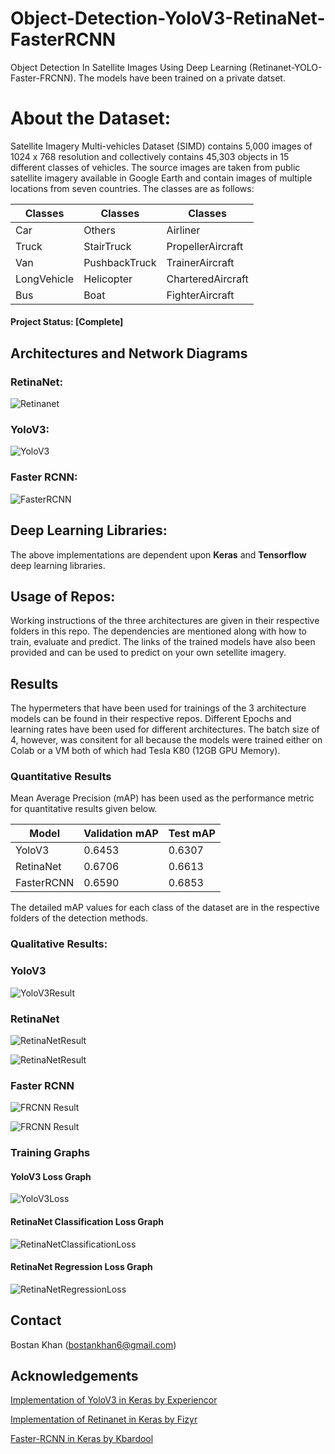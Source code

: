 # Object-Detection-YoloV3-RetinaNet-FasterRCNN
Object Detection In Satellite Images Using Deep Learning (Retinanet-YOLO-Faster-FRCNN). The models have been trained on a private datset.

# About the Dataset:
Satellite Imagery Multi-vehicles Dataset (SIMD) contains 5,000 images of 1024 x 768 resolution and collectively contains 45,303 objects in 15 different classes of vehicles. The source images are taken from public satellite imagery available in Google Earth and contain images of multiple locations from seven countries. The classes are as follows:

| Classes     | Classes       | Classes           |
|-------------|---------------|-------------------|
| Car         | Others        | Airliner          |
| Truck       | StairTruck    | PropellerAircraft |
| Van         | PushbackTruck | TrainerAircraft   |
| LongVehicle | Helicopter    | CharteredAircraft |
| Bus         | Boat          | FighterAircraft   |

#### Project Status: [Complete]

## Architectures and Network Diagrams

### RetinaNet:
![Retinanet](/Retinanet/images/The-network-architecture-of-RetinaNet-RetinaNet-uses-the-Feature-Pyramid-Network-FPN.png)

### YoloV3:
![YoloV3](/YoloV3%20SIMS/images/The-framework-of-YOLOv3-neural-network-for-ship-detection.jpg)

### Faster RCNN:
![FasterRCNN](/Faster%20RCNN/images/Faster%20RCNN.png)

## Deep Learning Libraries:
The above implementations are dependent upon **Keras** and **Tensorflow** deep learning libraries.

## Usage of Repos:
Working instructions of the three architectures are given in their respective folders in this repo. The dependencies are mentioned along with how to train, evaluate and predict. The links of the trained models have also been provided and can be used to predict on your own setellite imagery.

## Results
The hypermeters that have been used for trainings of the 3 architecture models can be found in their respective repos. Different Epochs and learning rates have been used for different architectures. The batch size of 4, however, was consitent for all because the models were trained either on Colab or a VM both of which had Tesla K80 (12GB GPU Memory).

### Quantitative Results
Mean Average Precision (mAP) has been used as the performance metric for quantitative results given below.

| Model      | Validation mAP       | Test mAP             |
|------------|----------------------|----------------------|
| YoloV3     | 0.6453               | 0.6307               |
| RetinaNet  | 0.6706               | 0.6613               |
| FasterRCNN | 0.6590               | 0.6853               |

The detailed mAP values for each class of the dataset are in the respective folders of the detection methods.

### Qualitative Results:

### YoloV3

![YoloV3Result](/YoloV3%20SIMS/results/0122.jpg)

### RetinaNet

![RetinaNetResult](/Retinanet/results/Retinanet%20result1.png)

![RetinaNetResult](/Retinanet/results/Retinanet%20result.png)

### Faster RCNN

![FRCNN Result](https://github.com/bostankhan6/Object-Detection-YoloV3-RetinaNet-FasterRCNN/blob/master/Faster%20RCNN/images/1.png)

![FRCNN Result](https://github.com/bostankhan6/Object-Detection-YoloV3-RetinaNet-FasterRCNN/blob/master/Faster%20RCNN/images/2.png)

### Training Graphs

#### YoloV3 Loss Graph
![YoloV3Loss](/YoloV3%20SIMS/results/loss_graph.jpg)

#### RetinaNet Classification Loss Graph
![RetinaNetClassificationLoss](/Retinanet/results/classification_loss.jpg)

#### RetinaNet Regression Loss Graph
![RetinaNetRegressionLoss](/Retinanet/results/regression_loss.jpg)

## Contact
Bostan Khan (bostankhan6@gmail.com)

## Acknowledgements
[Implementation of YoloV3 in Keras by Experiencor](https://github.com/experiencor/keras-yolo3)

[Implementation of Retinanet in Keras by Fizyr](https://github.com/fizyr/keras-retinanet)

[Faster-RCNN in Keras by Kbardool](https://github.com/kbardool/keras-frcnn)
